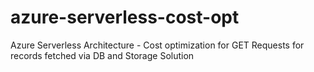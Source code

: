 # azure-serverless-cost-opt
Azure Serverless Architecture - Cost optimization for GET Requests for records fetched via DB and Storage Solution
